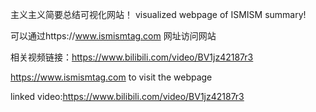 主义主义简要总结可视化网站！
visualized webpage of ISMISM summary!

可以通过https://www.ismismtag.com 网址访问网站

相关视频链接：https://www.bilibili.com/video/BV1jz42187r3

https://www.ismismtag.com to visit the webpage

linked video:https://www.bilibili.com/video/BV1jz42187r3
